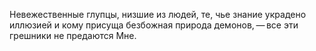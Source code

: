Невежественные глупцы, низшие из людей, те, чье знание украдено иллюзией и кому присуща безбожная природа демонов, — все эти грешники не предаются Мне.